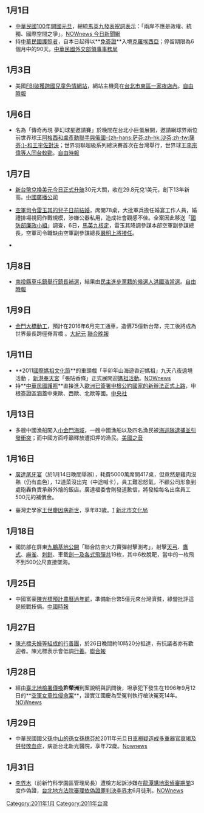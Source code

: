 <noinclude></noinclude>

## 1月1日

  - [中華民國100年開國](../Page/民國100年.md "wikilink")[元旦](../Page/元旦.md "wikilink")，總統[馬英九發表祝詞表示](../Page/馬英九.md "wikilink")：「兩岸不應是政權、統獨、國際空間之爭」。[NOWnews
    今日新聞網](http://www.nownews.com/2011/01/01/301-2678500.htm#ixzz1AkEejwGY)
  - 持[中華民國護照者](../Page/中華民國護照.md "wikilink")，自本日起得以**[免簽證](../Page/簽證.md "wikilink")**入境[克羅埃西亞](../Page/克羅埃西亞.md "wikilink")；停留期限為6個月中的90天。[中華民國外交部領事事務局](http://www.boca.gov.tw/public/Attachment/1111929771.doc)

## 1月3日

  - 美國[FBI破獲跨國](../Page/聯邦調查局.md "wikilink")[兒童色情網站](../Page/兒童色情.md "wikilink")，網站主機竟在[台北市東區一家](../Page/台北市.md "wikilink")[夜店內](../Page/夜店.md "wikilink")。[自由時報](https://web.archive.org/web/20110106050540/http://www.libertytimes.com.tw/2011/new/jan/3/today-so3.htm)

## 1月6日

  - 名為「傳奇再現
    夢幻球星邀請賽」於晚間在台北小巨蛋展開，邀請網球界兩位前世界球王[阿格西和](../Page/阿格西.md "wikilink")[盧彥勳聯手與俄國](../Page/盧彥勳.md "wikilink")[-{zh-hans:萨芬;zh-hk:沙芬;zh-tw:薩芬;}-和](../Page/马拉特·萨芬.md "wikilink")[王宇佐對決](../Page/王宇佐.md "wikilink")；世界羽聯超級系列總決賽首次在台灣舉行，世界球王[李宗偉等人同台較勁](../Page/李宗偉.md "wikilink")。[自由時報](https://web.archive.org/web/20110108051454/http://www.libertytimes.com.tw/2011/new/jan/6/today-t2.htm)

## 1月7日

  - [新台幣兌換](../Page/新台幣.md "wikilink")[美元今日正式升破](../Page/美元.md "wikilink")30元大關，收在29.8元兌1美元，創下13年新高。[中國廣播公司](http://life.chinatimes.com/2009Cti/Channel/Life/life-article/0,5047,50405371+132011010701465,000.html)

  - [空軍司令](../Page/中華民國空軍.md "wikilink")[雷玉其的兒子日前](../Page/雷玉其.md "wikilink")[結婚](../Page/結婚.md "wikilink")，席開78桌，大批軍兵擔任婚宴工作人員，婚禮排場視同作戰規模，涉嫌公器私用，造成社會觀感不佳。全案因此移送「[國防部廉政小組](../Page/中華民國國防部.md "wikilink")」調查，6日，[馬英九核定](../Page/馬英九.md "wikilink")，雷玉其降調參謀本部空軍副參謀總長，空軍司令職缺由空軍副參謀總長[嚴明上將接任](../Page/嚴明_\(台灣\).md "wikilink")。

  -
## 1月8日

  - [南投縣](../Page/南投縣.md "wikilink")[草屯鎮舉行鎮長](../Page/草屯鎮.md "wikilink")[補選](../Page/2011年南投縣草屯鎮鎮長補選.md "wikilink")，結果由[民主進步黨籍的候選人](../Page/民主進步黨.md "wikilink")[洪國浩當選](../Page/洪國浩.md "wikilink")。[自由時報](https://web.archive.org/web/20110110215559/http://www.libertytimes.com.tw/2011/new/jan/9/today-t1.htm)

## 1月9日

  - [金門大橋動工](../Page/金門大橋_\(金門島\).md "wikilink")，預計在2016年6月完工通車，造價75億新台幣，完工後將成為世界最長跨徑脊背橋
    。[大紀元](http://www.epochtimes.com/b5/11/1/9/n3137481.htm)
    [聯合晚報](https://web.archive.org/web/20110226230644/http://udn.com/NEWS/NATIONAL/NAT5/6083857.shtml)

## 1月11日

  - **2011[國際媽祖文化節](../Page/國際媽祖文化節.md "wikilink")**的重頭戲「辛卯年山海遊香迎媽祖」九天八夜遶境活動
    ，[新港奉天宮](../Page/新港奉天宮.md "wikilink")「張貼香條」正式展開迎[媽祖活動](../Page/媽祖.md "wikilink")。[NOWnews](http://www.nownews.com/2011/01/11/327-2681011.htm)
  - 持**[中華民國護照](../Page/中華民國護照.md "wikilink")**直接進入[歐洲已簽署](../Page/歐洲.md "wikilink")[申根公約國家的新辦法正式上路](../Page/申根公約.md "wikilink")，申根簽證區涵蓋中東歐、西歐、北歐等國。[中央社](https://web.archive.org/web/20160305072018/http://www.cna.com.tw/ShowNews/Detail.aspx?pNewsID=201101110325&pType0=aOPL&pTypeSel=0)

## 1月13日

  - 多艘中國漁船闖入[小金門海域](../Page/小金門.md "wikilink")，一艘中國漁船以及四名漁民被[海巡隊逮捕並引發衝突](../Page/行政院海岸巡防署.md "wikilink")；而中國方面呼籲釋放遭扣押的漁民。[美國之音](http://www.voanews.com/chinese/news/2011011-Chinese-Fish-Boats-113819634.html)

## 1月16日

  - [廣達](../Page/廣達電腦.md "wikilink")[尾牙宴](../Page/尾牙.md "wikilink")（於1月14日晚間舉辦），耗費5000萬席開417桌，但竟然是雞肉沒熟（仍有血色），12道菜沒出完（中途喊卡），員工難忍怒氣，不顧公司形象到處砲轟負責承辦外燴的飯店。廣達福委會則發道歉信，將發給每名出席員工500元的補償金。

  - 臺灣史學家[王世慶因病逝世](../Page/王世慶.md "wikilink")，享年83歲。[1](http://tw.myblog.yahoo.com/issp-maritime/article?mid=2021)
    [新北市文化局](http://www.culture.ntpc.gov.tw/web/News?command=showDetail&postId=225849)

## 1月18日

  - 國防部在屏東[九鵬基地公開](../Page/九鵬基地.md "wikilink")「聯合防空火力實彈射擊測考」，射擊[天弓](../Page/天弓飛彈.md "wikilink")、[鷹式](../Page/MIM-23鷹式飛彈.md "wikilink")、[麻雀](../Page/AIM-7麻雀飛彈.md "wikilink")、[刺針](../Page/FIM-92刺針便攜式防空飛彈.md "wikilink")、車載[劍一及各式飛彈共](../Page/天劍一型飛彈.md "wikilink")19枚，其中6枚脫靶，當中的一枚飛不到500公尺直接墜海。

## 1月25日

  - 中國富豪[陳光標預計農曆過年前](../Page/陳光標.md "wikilink")，準備新台幣5億元來台灣濟貧，綠營批評這是統戰技倆。[中國時報](https://web.archive.org/web/20110129181510/http://news.chinatimes.com/focus/50107926/132011012601138.html)

## 1月27日

  - [陳光標夫婦等組成的](../Page/陳光標.md "wikilink")[行善團](../Page/行善團.md "wikilink")，於26日晚間約10時20分抵達，有抗議者亦有歡迎者。陳光標表示會低調[行善](../Page/行善.md "wikilink")。[聯合報](https://web.archive.org/web/20110130005213/http://udn.com/NEWS/NATIONAL/NAT3/6120855.shtml)

## 1月28日

  - 經由[臺北地檢署傳喚](../Page/臺北地檢署.md "wikilink")**許榮洲**到案說明與訊問後，坦承犯下發生在1996年9月12日的**[空軍女童性侵命案](../Page/江國慶案.md "wikilink")**，證實江國慶為受冤判執行槍決冤死14年。[NOWnews](http://www.nownews.com/2011/01/29/91-2685878.htm)

## 1月29日

  - 中華民國國父[孫中山的孫女](../Page/孫中山.md "wikilink")[孫穗芬於](../Page/孫穗芬.md "wikilink")2011年元旦日[車禍疑造成](../Page/車禍.md "wikilink")[多重器官衰竭及併發](../Page/多重器官衰竭.md "wikilink")[敗血症](../Page/敗血症.md "wikilink")，病逝台北新光醫院，享年72歲。[Nownews](http://www.nownews.com/2011/01/29/91-2686000.htm)

## 1月31日

  - [李界木](../Page/李界木.md "wikilink")（前新竹科學園區管理局長）遭檢方起訴涉嫌在[龍潭購地案偵審期間](../Page/龍潭購地案.md "wikilink")3度作偽證，[台北地方法院審理依](../Page/台北地方法院.md "wikilink")[偽證罪判決李界木](../Page/偽證罪.md "wikilink")6月徒刑。[NOWnews](http://www.nownews.com/2011/01/31/138-2686420.htm#ixzz1ClGHa1Ur)

<noinclude>  </noinclude>

[Category:2011年1月](https://zh.wikipedia.org/wiki/Category:2011年1月 "wikilink")
[Category:2011年台灣](https://zh.wikipedia.org/wiki/Category:2011年台灣 "wikilink")